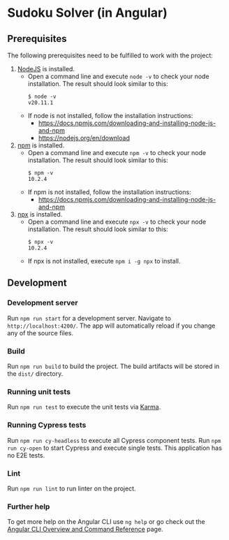# Sudoku Solver (in Angular)

## Prerequisites

The following prerequisites need to be fulfilled to work with the project:

1. [NodeJS](https://nodejs.org/en/about) is installed.
   - Open a command line and execute `node -v` to check your node installation. The result should look similar to this:
     ```
     $ node -v
     v20.11.1
     ```
   - If node is not installed, follow the installation instructions:
     - https://docs.npmjs.com/downloading-and-installing-node-js-and-npm
     - https://nodejs.org/en/download
2. [npm](https://docs.npmjs.com/about-npm) is installed.
   - Open a command line and execute `npm -v` to check your node installation. The result should look similar to this:
     ```
     $ npm -v
     10.2.4
     ```
   - If npm is not installed, follow the installation instructions:
     - https://docs.npmjs.com/downloading-and-installing-node-js-and-npm
3. [npx](https://docs.npmjs.com/cli/v8/commands/npx) is installed.
   - Open a command line and execute `npx -v` to check your node installation. The result should look similar to this:
     ```
     $ npx -v
     10.2.4
     ```
   - If npx is not installed, execute `npm i -g npx` to install.

## Development

### Development server

Run `npm run start` for a development server. Navigate to `http://localhost:4200/`. The app will automatically reload if you change any of the source files.

### Build

Run `npm run build` to build the project. The build artifacts will be stored in the `dist/` directory.

### Running unit tests

Run `npm run test` to execute the unit tests via [Karma](https://karma-runner.github.io).

### Running Cypress tests

Run `npm run cy-headless` to execute all Cypress component tests. Run `npm run cy-open` to start Cypress and execute single tests.
This application has no E2E tests.

### Lint

Run `npm run lint` to run linter on the project.

### Further help

To get more help on the Angular CLI use `ng help` or go check out the [Angular CLI Overview and Command Reference](https://angular.io/cli) page.

